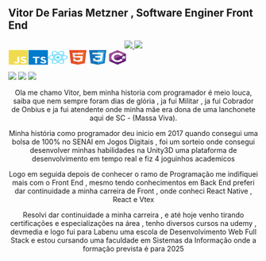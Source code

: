 ## Vitor De Farias Metzner , Software Enginer Front End
<div align="center">
  <a href="https://github.com/vitorfarias001">
  <img height="180em" src="https://github-readme-stats.vercel.app/api?username=vitorfarias001&show_icons=true&theme=gotham&include_all_commits=true&count_private=true"/>
  <img height="180em" src="https://github-readme-stats.vercel.app/api/top-langs/?username=vitorfarias001&layout=compact&langs_count=7&theme=gotham "/>
</div>
<div style="display: flex"><br>
  <img align="center" alt="Vitor-Js" height="30" width="40" src="https://raw.githubusercontent.com/devicons/devicon/master/icons/javascript/javascript-plain.svg">
  <img align="center" alt="Vitor-Ts" height="30" width="40" src="https://raw.githubusercontent.com/devicons/devicon/master/icons/typescript/typescript-plain.svg">
  <img align="center" alt="Vitor-React" height="30" width="40" src="https://raw.githubusercontent.com/devicons/devicon/master/icons/react/react-original.svg">
  <img align="center" alt="Vitor-HTML" height="30" width="40" src="https://raw.githubusercontent.com/devicons/devicon/master/icons/html5/html5-original.svg">
  <img align="center" alt="Vitor-CSS" height="30" width="40" src="https://raw.githubusercontent.com/devicons/devicon/master/icons/css3/css3-original.svg">
  <img align="center" alt="Vitor-Csharp" height="30" width="40" src="https://raw.githubusercontent.com/devicons/devicon/master/icons/csharp/csharp-original.svg">
</div>
  
  <a href = "mailto:contato.vitorfariass@gmail.com"><img src="https://img.shields.io/badge/-Gmail-%23333?style=for-the-badge&logo=gmail&logoColor=white" target="_blank"></a>
  <a href="https://www.linkedin.com/in/devvitorfarias/" target="_blank"><img src="https://img.shields.io/badge/-LinkedIn-%230077B5?style=for-the-badge&logo=linkedin&logoColor=white" target="_blank"></a> 
    <a href="https://www.behance.net/vitordefarias" target="_blank"><img src="https://img.shields.io/badge/-Behance-blue?style=for-the-badge&logo=behance&logoColor=white" target="_blank"></a> 

  

</div>

<div align="center">
    <p> Ola me chamo Vitor,  bem minha historia com programador é meio louca, saiba que nem sempre foram dias de glória , ja fui Militar  , ja fui Cobrador de Onbius e ja fui atendente onde minha mãe era dona de uma lanchonete aqui de SC - (Massa Viva).</p
      <p>Minha história como programador deu inicio em 2017 quando consegui uma bolsa de 100% no SENAI em Jogos Digitais , foi um sorteio onde consegui desenvolver minhas habilidades na Unity3D uma plataforma de desenvolvimento em tempo real e  fiz 4 joguinhos academicos</p>
        <p>Logo em seguida depois de conhecer o ramo de Programação me indifiquei mais com o Front End , mesmo tendo conhecimentos em Back End preferi dar continuidade a minha carreira de Front , onde conheci React Native , React e  Vtex</p>
          <p>Resolvi dar continuidade a minha carreira , e até hoje venho tirando certificações e especializações na área , tenho diversos cursos na udemy , devmedia e logo fui para Labenu uma escola de Desenvolvimento Web Full Stack e estou cursando uma faculdade em Sistemas da Informação onde a formação prevista é para 2025</p>
  </div
  

